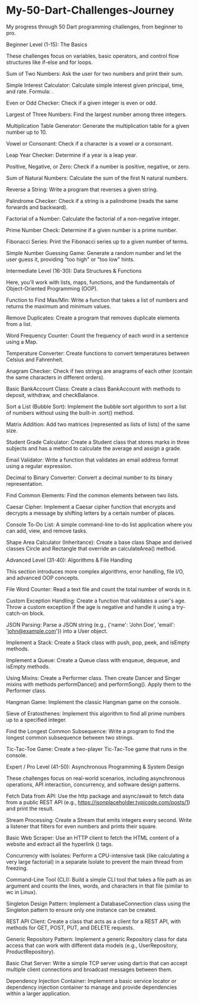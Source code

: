 # My-50-Dart-Challenges-Journey
My progress through 50 Dart programming challenges, from beginner to pro.

Beginner Level (1-15): The Basics

These challenges focus on variables, basic operators, and control flow structures like if-else and for loops.

Sum of Two Numbers: Ask the user for two numbers and print their sum.

Simple Interest Calculator: Calculate simple interest given principal, time, and rate. Formula: .

Even or Odd Checker: Check if a given integer is even or odd.

Largest of Three Numbers: Find the largest number among three integers.

Multiplication Table Generator: Generate the multiplication table for a given number up to 10.

Vowel or Consonant: Check if a character is a vowel or a consonant.

Leap Year Checker: Determine if a year is a leap year.

Positive, Negative, or Zero: Check if a number is positive, negative, or zero.

Sum of Natural Numbers: Calculate the sum of the first N natural numbers.

Reverse a String: Write a program that reverses a given string.

Palindrome Checker: Check if a string is a palindrome (reads the same forwards and backward).

Factorial of a Number: Calculate the factorial of a non-negative integer.

Prime Number Check: Determine if a given number is a prime number.

Fibonacci Series: Print the Fibonacci series up to a given number of terms.

Simple Number Guessing Game: Generate a random number and let the user guess it, providing "too high" or "too low" hints.

Intermediate Level (16-30): Data Structures & Functions

Here, you'll work with lists, maps, functions, and the fundamentals of Object-Oriented Programming (OOP).

Function to Find Max/Min: Write a function that takes a list of numbers and returns the maximum and minimum values.

Remove Duplicates: Create a program that removes duplicate elements from a list.

Word Frequency Counter: Count the frequency of each word in a sentence using a Map.

Temperature Converter: Create functions to convert temperatures between Celsius and Fahrenheit.

Anagram Checker: Check if two strings are anagrams of each other (contain the same characters in different orders).

Basic BankAccount Class: Create a class BankAccount with methods to deposit, withdraw, and checkBalance.

Sort a List (Bubble Sort): Implement the bubble sort algorithm to sort a list of numbers without using the built-in .sort() method.

Matrix Addition: Add two matrices (represented as lists of lists) of the same size.

Student Grade Calculator: Create a Student class that stores marks in three subjects and has a method to calculate the average and assign a grade.

Email Validator: Write a function that validates an email address format using a regular expression.

Decimal to Binary Converter: Convert a decimal number to its binary representation.

Find Common Elements: Find the common elements between two lists.

Caesar Cipher: Implement a Caesar cipher function that encrypts and decrypts a message by shifting letters by a certain number of places.

Console To-Do List: A simple command-line to-do list application where you can add, view, and remove tasks.

Shape Area Calculator (Inheritance): Create a base class Shape and derived classes Circle and Rectangle that override an calculateArea() method.

Advanced Level (31-40): Algorithms & File Handling

This section introduces more complex algorithms, error handling, file I/O, and advanced OOP concepts.

File Word Counter: Read a text file and count the total number of words in it.

Custom Exception Handling: Create a function that validates a user's age. Throw a custom exception if the age is negative and handle it using a try-catch-on block.

JSON Parsing: Parse a JSON string (e.g., {'name': 'John Doe', 'email': 'john@example.com'}) into a User object.

Implement a Stack: Create a Stack class with push, pop, peek, and isEmpty methods.

Implement a Queue: Create a Queue class with enqueue, dequeue, and isEmpty methods.

Using Mixins: Create a Performer class. Then create Dancer and Singer mixins with methods performDance() and performSong(). Apply them to the Performer class.

Hangman Game: Implement the classic Hangman game on the console.

Sieve of Eratosthenes: Implement this algorithm to find all prime numbers up to a specified integer.

Find the Longest Common Subsequence: Write a program to find the longest common subsequence between two strings.

Tic-Tac-Toe Game: Create a two-player Tic-Tac-Toe game that runs in the console.     

Expert / Pro Level (41-50): Asynchronous Programming & System Design

These challenges focus on real-world scenarios, including asynchronous operations, API interaction, concurrency, and software design patterns.

Fetch Data from API: Use the http package and async/await to fetch data from a public REST API (e.g., https://jsonplaceholder.typicode.com/posts/1) and print the result.

Stream Processing: Create a Stream that emits integers every second. Write a listener that filters for even numbers and prints their square.

Basic Web Scraper: Use an HTTP client to fetch the HTML content of a website and extract all the hyperlink (<a>) tags.

Concurrency with Isolates: Perform a CPU-intensive task (like calculating a very large factorial) in a separate Isolate to prevent the main thread from freezing.

Command-Line Tool (CLI): Build a simple CLI tool that takes a file path as an argument and counts the lines, words, and characters in that file (similar to wc in Linux).

Singleton Design Pattern: Implement a DatabaseConnection class using the Singleton pattern to ensure only one instance can be created.

REST API Client: Create a class that acts as a client for a REST API, with methods for GET, POST, PUT, and DELETE requests.

Generic Repository Pattern: Implement a generic Repository class for data access that can work with different data models (e.g., UserRepository, ProductRepository).

Basic Chat Server: Write a simple TCP server using dart:io that can accept multiple client connections and broadcast messages between them.

Dependency Injection Container: Implement a basic service locator or dependency injection container to manage and provide dependencies within a larger application.
